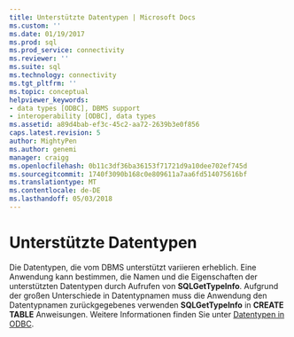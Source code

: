 ```yaml
---
title: Unterstützte Datentypen | Microsoft Docs
ms.custom: ''
ms.date: 01/19/2017
ms.prod: sql
ms.prod_service: connectivity
ms.reviewer: ''
ms.suite: sql
ms.technology: connectivity
ms.tgt_pltfrm: ''
ms.topic: conceptual
helpviewer_keywords:
- data types [ODBC], DBMS support
- interoperability [ODBC], data types
ms.assetid: a89d4bab-ef3c-45c2-aa72-2639b3e0f856
caps.latest.revision: 5
author: MightyPen
ms.author: genemi
manager: craigg
ms.openlocfilehash: 0b11c3df36ba36153f71721d9a10dee702ef745d
ms.sourcegitcommit: 1740f3090b168c0e809611a7aa6fd514075616bf
ms.translationtype: MT
ms.contentlocale: de-DE
ms.lasthandoff: 05/03/2018
---
```

# <a name="supported-data-types"></a>Unterstützte Datentypen
Die Datentypen, die vom DBMS unterstützt variieren erheblich. Eine Anwendung kann bestimmen, die Namen und die Eigenschaften der unterstützten Datentypen durch Aufrufen von **SQLGetTypeInfo**. Aufgrund der großen Unterschiede in Datentypnamen muss die Anwendung den Datentypnamen zurückgegebenes verwenden **SQLGetTypeInfo** in **CREATE TABLE** Anweisungen. Weitere Informationen finden Sie unter [Datentypen in ODBC](../../../odbc/reference/develop-app/data-types-in-odbc.md).
